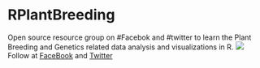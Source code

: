 # RPlantBreeding
Open source resource group on #Facebok and #twitter to learn the Plant Breeding and Genetics related data analysis and visualizations in R.
![](www/home.jpg)
Follow at [FaceBook](https://www.facebook.com/groups/572539569836593) and [Twitter](https://twitter.com/rPlantBreeding1)
